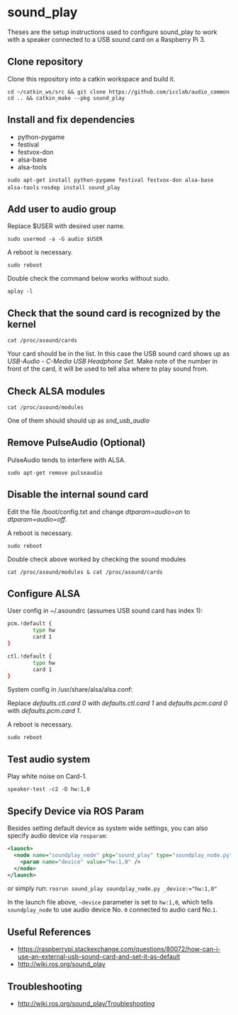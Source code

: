 sound_play
=========

Theses are the setup instructions used to configure sound_play to work with a speaker connected to a USB sound card on a Raspberry Pi 3.

## Clone repository

Clone this repository into a catkin workspace and build it.

`cd ~/catkin_ws/src && git clone https://github.com/icclab/audio_common`
`cd .. && catkin_make --pkg sound_play`

## Install and fix dependencies

- python-pygame
- festival
- festvox-don
- alsa-base
- alsa-tools

`sudo apt-get install python-pygame festival festvox-don alsa-base alsa-tools`
`rosdep install sound_play`

## Add user to audio group

Replace $USER with desired user name.

`sudo usermod -a -G audio $USER`

A reboot is necessary.

`sudo reboot`

Double check the command below works without sudo.

`aplay -l`

## Check that the sound card is recognized by the kernel

`cat /proc/asound/cards`

Your card should be in the list. In this case the USB sound card shows up as *USB-Audio - C-Media USB Headphone Set*. Make note of the number in front of the card, it will be used to tell alsa where to play sound from.

## Check ALSA modules

`cat /proc/asound/modules`

One of them should should up as *snd_usb_audio*

## Remove PulseAudio (Optional)

PulseAudio tends to interfere with ALSA.

`sudo apt-get remove pulseaudio`

## Disable the internal sound card

Edit the file /boot/config.txt and change *dtparam=audio=on* to *dtparam=audio=off*.

A reboot is necessary.

`sudo reboot`

Double check above worked by checking the sound modules

`cat /proc/asound/modules & cat /proc/asound/cards`

## Configure ALSA

User config in ~/.asoundrc (assumes USB sound card has index 1):

``` bash
pcm.!default {
        type hw
        card 1
}

ctl.!default {
        type hw
        card 1
}
```

System config in /usr/share/alsa/alsa.conf:

Replace *defaults.ctl.card 0* with *defaults.ctl.card 1* and *defaults.pcm.card 0* with *defaults.pcm.card 1*.

A reboot is necessary.

`sudo reboot`

## Test audio system

Play white noise on Card-1.

`speaker-test -c2 -D hw:1,0`

## Specify Device via ROS Param

Besides setting default device as system wide settings, you can also specify audio device via `rosparam`:

``` xml
<launch>
  <node name="soundplay_node" pkg="sound_play" type="soundplay_node.py">
    <param name="device" value="hw:1,0" />
  </node>
</launch>
```

or simply run: `rosrun sound_play soundplay_node.py _device:="hw:1,0"`

In the launch file above, `~device` parameter is set to `hw:1,0`, which tells `soundplay_node` to use audio device No. `0` connected to audio card No.`1`.

## Useful References

+ https://raspberrypi.stackexchange.com/questions/80072/how-can-i-use-an-external-usb-sound-card-and-set-it-as-default
+ http://wiki.ros.org/sound_play

## Troubleshooting

+ http://wiki.ros.org/sound_play/Troubleshooting

